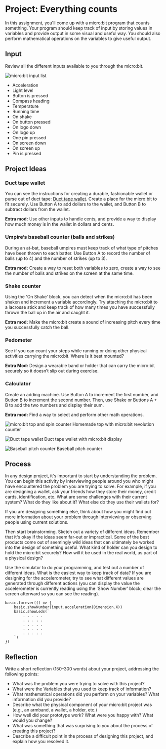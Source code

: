 # Project: Everything counts

In this assignment, you'll come up with a micro:bit program that counts something. Your program should keep track of input by storing values in variables and provide output in some visual and useful way. You should also perform mathematical operations on the variables to give useful output.

## Input
Review all the different inputs available to you through the micro:bit.

![micro:bit input list](/static/courses/csintro/variables/input-list.png)

* Acceleration
* Light level
* Button is pressed
* Compass heading
* Temperature
* Running time
* On shake
* On button pressed
* On logo down
* On logo up
* One pin pressed
* On screen down
* On screen up
* Pin is pressed

## Project Ideas

### Duct tape wallet

You can see the instructions for creating a durable, fashionable wallet or purse out of duct tape: [Duct tape wallet](/projects/wallet). Create a place for the micro:bit to fit securely. Use Button A to add dollars to the wallet, and Button B to subtract dollars from the wallet.

**Extra mod:** Use other inputs to handle cents, and provide a way to display how much money is in the wallet in dollars and cents.

### Umpire’s baseball counter (balls and strikes)

During an at-bat, baseball umpires must keep track of what type of pitches have been thrown to each batter. Use Button A to record the number of balls (up to 4) and the number of strikes (up to 3).

**Extra mod:** Create a way to reset both variables to zero, create a way to see the number of balls and strikes on the screen at the same time.

### Shake counter

Using the 'On Shake' block, you can detect when the micro:bit has been shaken and increment a variable accordingly. Try attaching the micro:bit to a lacrosse stick and keep track of how many times you have successfully thrown the ball up in the air and caught it.

**Extra mod:** Make the micro:bit create a sound of increasing pitch every time you successfully catch the ball.

### Pedometer

See if you can count your steps while running or doing other physical activities carrying the micro:bit. Where is it best mounted? 

**Extra Mod:** Design a wearable band or holder that can carry the micro:bit securely so it doesn’t slip out during exercise.

### Calculator

Create an adding machine. Use Button A to increment the first number, and Button B to increment the second number. Then, use Shake or Buttons A + B to add the two numbers and display their sum.

**Extra mod:** Find a way to select and perform other math operations.

![micro:bit top and spin counter](/static/courses/csintro/variables/microbit-spinner.png)
Homemade top with micro:bit revolution counter

![Duct tape wallet](/static/courses/csintro/variables/duct-tape-wallet.jpg)
Duct tape wallet with micro:bit display

![Baseball pitch counter](/static/courses/csintro/variables/baseball-counter.jpg)
Baseball pitch counter

## Process

In any design project, it's important to start by understanding the problem. You can begin this activity by interviewing people around you who might have encountered the problem you are trying to solve. For example, if you are designing a wallet, ask your friends how they store their money, credit cards, identification, etc. What are some challenges with their current system? What do they like about it? What else do they use their wallets for?

If you are designing something else, think about how you might find out more information about your problem through interviewing or observing people using current solutions.

Then start brainstorming. Sketch out a variety of different ideas. Remember that it's okay if the ideas seem far-out or impractical. Some of the best products come out of seemingly wild ideas that can ultimately be worked into the design of something useful. What kind of holder can you design to hold the micro:bit securely? How will it be used in the real world, as part of a physical design?

Use the simulator to do your programming, and test out a number of different ideas. What is the easiest way to keep track of data? If you are designing for the accelerometer, try to see what different values are generated through different actions (you can display the value the accelerometer is currently reading using the 'Show Number' block; clear the screen afterward so you can see the reading).

```blocks
basic.forever(() => {
    basic.showNumber(input.acceleration(Dimension.X))
    basic.showLeds(`
        . . . . .
        . . . . .
        . . . . .
        . . . . .
        . . . . .
    `)
})
```

## Reflection

Write a short reflection (150–300 words) about your project, addressing the following points:

* What was the problem you were trying to solve with this project?
* What were the Variables that you used to keep track of information?
* What mathematical operations did you perform on your variables? What information did you provide?
* Describe what the physical component of your micro:bit project was (e.g., an armband, a wallet, a holder, etc.)
* How well did your prototype work? What were you happy with? What would you change?
* What was something that was surprising to you about the process of creating this project?
* Describe a difficult point in the process of designing this project, and explain how you resolved it.


